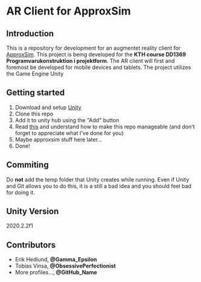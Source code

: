 # AR Client for ApproxSim

## Introduction
This is a repository for development for an augmentet reality client for [ApproxSim](https://github.com/sacatfhsdotse/aliquid-approxsim). This project is being developed for the **KTH course DD1369 Programvarukonstruktion i projektform**. The AR client will first and foremost be developed for mobile devices and tablets. The project utilizes the Game Engine Unity

## Getting started

1. Download and setup [Unity](https://unity.com/)
2. Clone this repo
3. Add it to unity hub using the "Add" button
3. Read [this](https://thoughtbot.com/blog/how-to-git-with-unity) and understand how to make this repo manageable \(and don't forget to appreciate what I've done for you\)
4. Maybe approxsim stuff here later...
5. Done!

## Commiting

Do __not__ add the temp folder that Unity creates while running. Even if Unity and Git allows you to do this, it is a still a bad idea and you should feel bad for doing it.

## Unity Version

2020.2.2f1

## Contributors
- Erik Hedlund, **@Gamma_Epsilon**
- Tobias Vinsa, **@ObsessivePerfectionist**
- More profiles..., **@GitHub_Name**

